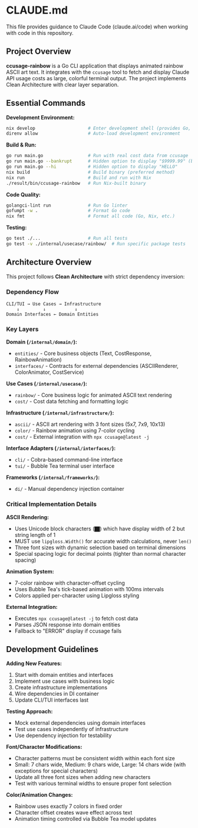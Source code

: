 # CLAUDE.md

This file provides guidance to Claude Code (claude.ai/code) when working with code in this repository.

## Project Overview

**ccusage-rainbow** is a Go CLI application that displays animated rainbow ASCII art text. It integrates with the `ccusage` tool to fetch and display Claude API usage costs as large, colorful terminal output. The project implements Clean Architecture with clear layer separation.

## Essential Commands

**Development Environment:**
```bash
nix develop                    # Enter development shell (provides Go, linters, formatters)
direnv allow                   # Auto-load development environment
```

**Build & Run:**
```bash
go run main.go                 # Run with real cost data from ccusage
go run main.go --bankrupt      # Hidden option to display "$9999.99" (bankruptcy mode)
go run main.go --hi            # Hidden option to display "HELLO"
nix build                      # Build binary (preferred method)
nix run                        # Build and run with Nix
./result/bin/ccusage-rainbow   # Run Nix-built binary
```

**Code Quality:**
```bash
golangci-lint run              # Run Go linter
gofumpt -w .                   # Format Go code
nix fmt                        # Format all code (Go, Nix, etc.)
```

**Testing:**
```bash
go test ./...                  # Run all tests
go test -v ./internal/usecase/rainbow/  # Run specific package tests
```

## Architecture Overview

This project follows **Clean Architecture** with strict dependency inversion:

### Dependency Flow
```
CLI/TUI → Use Cases → Infrastructure
    ↓         ↓           ↓
Domain Interfaces ← Domain Entities
```

### Key Layers

**Domain (`/internal/domain/`):**
- `entities/` - Core business objects (Text, CostResponse, RainbowAnimation)
- `interfaces/` - Contracts for external dependencies (ASCIIRenderer, ColorAnimator, CostService)

**Use Cases (`/internal/usecase/`):**
- `rainbow/` - Core business logic for animated ASCII text rendering
- `cost/` - Cost data fetching and formatting logic

**Infrastructure (`/internal/infrastructure/`):**
- `ascii/` - ASCII art rendering with 3 font sizes (5x7, 7x9, 10x13)
- `color/` - Rainbow animation using 7-color cycling
- `cost/` - External integration with `npx ccusage@latest -j`

**Interface Adapters (`/internal/interfaces/`):**
- `cli/` - Cobra-based command-line interface
- `tui/` - Bubble Tea terminal user interface

**Frameworks (`/internal/frameworks/`):**
- `di/` - Manual dependency injection container

### Critical Implementation Details

**ASCII Rendering:**
- Uses Unicode block characters (`██`) which have display width of 2 but string length of 1
- MUST use `lipgloss.Width()` for accurate width calculations, never `len()`
- Three font sizes with dynamic selection based on terminal dimensions
- Special spacing logic for decimal points (tighter than normal character spacing)

**Animation System:**
- 7-color rainbow with character-offset cycling
- Uses Bubble Tea's tick-based animation with 100ms intervals
- Colors applied per-character using Lipgloss styling

**External Integration:**
- Executes `npx ccusage@latest -j` to fetch cost data
- Parses JSON response into domain entities
- Fallback to "ERROR" display if ccusage fails

## Development Guidelines

**Adding New Features:**
1. Start with domain entities and interfaces
2. Implement use cases with business logic
3. Create infrastructure implementations
4. Wire dependencies in DI container
5. Update CLI/TUI interfaces last

**Testing Approach:**
- Mock external dependencies using domain interfaces
- Test use cases independently of infrastructure
- Use dependency injection for testability

**Font/Character Modifications:**
- Character patterns must be consistent width within each font size
- Small: 7 chars wide, Medium: 9 chars wide, Large: 14 chars wide (with exceptions for special characters)
- Update all three font sizes when adding new characters
- Test with various terminal widths to ensure proper font selection

**Color/Animation Changes:**
- Rainbow uses exactly 7 colors in fixed order
- Character offset creates wave effect across text
- Animation timing controlled via Bubble Tea model updates
